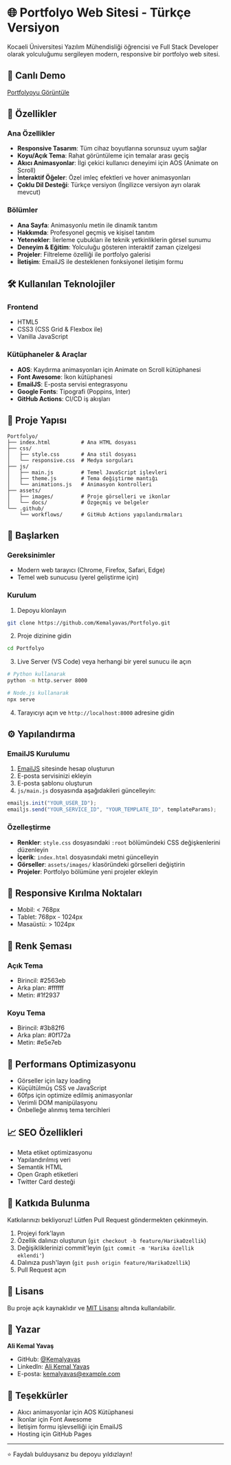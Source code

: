 # 🌐 Portfolyo Web Sitesi - Türkçe Versiyon

Kocaeli Üniversitesi Yazılım Mühendisliği öğrencisi ve Full Stack Developer olarak yolculuğumu sergileyen modern, responsive bir portfolyo web sitesi.

## 🚀 Canlı Demo
[Portfolyoyu Görüntüle](https://kemalyavas.github.io/Portfolyo/)



## 🎯 Özellikler

### Ana Özellikler
- **Responsive Tasarım**: Tüm cihaz boyutlarına sorunsuz uyum sağlar
- **Koyu/Açık Tema**: Rahat görüntüleme için temalar arası geçiş
- **Akıcı Animasyonlar**: İlgi çekici kullanıcı deneyimi için AOS (Animate on Scroll)
- **İnteraktif Öğeler**: Özel imleç efektleri ve hover animasyonları
- **Çoklu Dil Desteği**: Türkçe versiyon (İngilizce versiyon ayrı olarak mevcut)

### Bölümler
- **Ana Sayfa**: Animasyonlu metin ile dinamik tanıtım
- **Hakkımda**: Profesyonel geçmiş ve kişisel tanıtım
- **Yetenekler**: İlerleme çubukları ile teknik yetkinliklerin görsel sunumu
- **Deneyim & Eğitim**: Yolculuğu gösteren interaktif zaman çizelgesi
- **Projeler**: Filtreleme özelliği ile portfolyo galerisi
- **İletişim**: EmailJS ile desteklenen fonksiyonel iletişim formu

## 🛠️ Kullanılan Teknolojiler

### Frontend
- HTML5
- CSS3 (CSS Grid & Flexbox ile)
- Vanilla JavaScript

### Kütüphaneler & Araçlar
- **AOS**: Kaydırma animasyonları için Animate on Scroll kütüphanesi
- **Font Awesome**: İkon kütüphanesi
- **EmailJS**: E-posta servisi entegrasyonu
- **Google Fonts**: Tipografi (Poppins, Inter)
- **GitHub Actions**: CI/CD iş akışları

## 📁 Proje Yapısı

```
Portfolyo/
├── index.html          # Ana HTML dosyası
├── css/               
│   ├── style.css       # Ana stil dosyası
│   └── responsive.css  # Medya sorguları
├── js/
│   ├── main.js         # Temel JavaScript işlevleri
│   ├── theme.js        # Tema değiştirme mantığı
│   └── animations.js   # Animasyon kontrolleri
├── assets/
│   ├── images/         # Proje görselleri ve ikonlar
│   └── docs/           # Özgeçmiş ve belgeler
└── .github/
    └── workflows/      # GitHub Actions yapılandırmaları
```

## 🚀 Başlarken

### Gereksinimler
- Modern web tarayıcı (Chrome, Firefox, Safari, Edge)
- Temel web sunucusu (yerel geliştirme için)

### Kurulum

1. Depoyu klonlayın
```bash
git clone https://github.com/Kemalyavas/Portfolyo.git
```

2. Proje dizinine gidin
```bash
cd Portfolyo
```

3. Live Server (VS Code) veya herhangi bir yerel sunucu ile açın
```bash
# Python kullanarak
python -m http.server 8000

# Node.js kullanarak
npx serve
```

4. Tarayıcıyı açın ve `http://localhost:8000` adresine gidin

## ⚙️ Yapılandırma

### EmailJS Kurulumu
1. [EmailJS](https://www.emailjs.com/) sitesinde hesap oluşturun
2. E-posta servisinizi ekleyin
3. E-posta şablonu oluşturun
4. `js/main.js` dosyasında aşağıdakileri güncelleyin:
```javascript
emailjs.init("YOUR_USER_ID");
emailjs.send("YOUR_SERVICE_ID", "YOUR_TEMPLATE_ID", templateParams);
```

### Özelleştirme
- **Renkler**: `style.css` dosyasındaki `:root` bölümündeki CSS değişkenlerini düzenleyin
- **İçerik**: `index.html` dosyasındaki metni güncelleyin
- **Görseller**: `assets/images/` klasöründeki görselleri değiştirin
- **Projeler**: Portfolyo bölümüne yeni projeler ekleyin

## 📱 Responsive Kırılma Noktaları

- Mobil: < 768px
- Tablet: 768px - 1024px
- Masaüstü: > 1024px

## 🎨 Renk Şeması

### Açık Tema
- Birincil: #2563eb
- Arka plan: #ffffff
- Metin: #1f2937

### Koyu Tema
- Birincil: #3b82f6
- Arka plan: #0f172a
- Metin: #e5e7eb

## 🔧 Performans Optimizasyonu

- Görseller için lazy loading
- Küçültülmüş CSS ve JavaScript
- 60fps için optimize edilmiş animasyonlar
- Verimli DOM manipülasyonu
- Önbelleğe alınmış tema tercihleri

## 📈 SEO Özellikleri

- Meta etiket optimizasyonu
- Yapılandırılmış veri
- Semantik HTML
- Open Graph etiketleri
- Twitter Card desteği

## 🤝 Katkıda Bulunma

Katkılarınızı bekliyoruz! Lütfen Pull Request göndermekten çekinmeyin.

1. Projeyi fork'layın
2. Özellik dalınızı oluşturun (`git checkout -b feature/HarikaOzellik`)
3. Değişikliklerinizi commit'leyin (`git commit -m 'Harika özellik eklendi'`)
4. Dalınıza push'layın (`git push origin feature/HarikaOzellik`)
5. Pull Request açın

## 📄 Lisans

Bu proje açık kaynaklıdır ve [MIT Lisansı](LICENSE) altında kullanılabilir.

## 👤 Yazar

**Ali Kemal Yavaş**
- GitHub: [@Kemalyavas](https://github.com/Kemalyavas)
- LinkedIn: [Ali Kemal Yavaş](https://www.linkedin.com/in/alikemalyavas/)
- E-posta: kemalyavas@example.com

## 🙏 Teşekkürler

- Akıcı animasyonlar için AOS Kütüphanesi
- İkonlar için Font Awesome
- İletişim formu işlevselliği için EmailJS
- Hosting için GitHub Pages

---

⭐ Faydalı bulduysanız bu depoyu yıldızlayın!